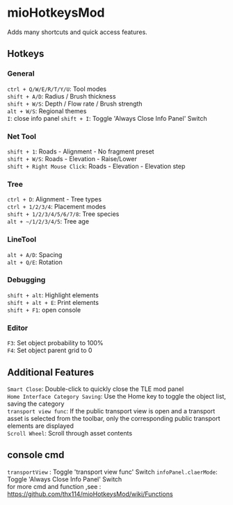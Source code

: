 # mioHotkeysMod
Adds many shortcuts and quick access features.

## Hotkeys  
### General  
`ctrl + Q/W/E/R/T/Y/U`: Tool modes  
`shift + A/D`: Radius / Brush thickness  
`shift + W/S`: Depth / Flow rate / Brush strength  
`alt + W/S`: Regional themes  
`I`: close info panel
`shift + I`: Toggle 'Always Close Info Panel' Switch

### Net Tool  
`shift + 1`: Roads - Alignment - No fragment preset  
`shift + W/S`: Roads - Elevation - Raise/Lower  
`shift + Right Mouse Click`: Roads - Elevation - Elevation step  

### Tree  
`ctrl + D`: Alignment - Tree types  
`ctrl + 1/2/3/4`: Placement modes  
`shift + 1/2/3/4/5/6/7/8`: Tree species  
`alt + ~/1/2/3/4/5`: Tree age  

### LineTool  
`alt + A/D`: Spacing  
`alt + Q/E`: Rotation  

### Debugging  
`shift + alt`: Highlight elements  
`shift + alt + E`: Print elements  
`shift + F1`: open console

### Editor  
`F3`: Set object probability to 100%  
`F4`: Set object parent grid to 0  

## Additional Features  
`Smart Close`: Double-click to quickly close the TLE mod panel  
`Home Interface Category Saving`: Use the Home key to toggle the object list, saving the category  
`transport view func`: If the public transport view is open and a transport asset is selected from the toolbar, only the corresponding public transport elements are displayed  
`Scroll Wheel`: Scroll through asset contents  

## console cmd
`transportView` : Toggle 'transport view func' Switch
`infoPanel.claerMode`: Toggle 'Always Close Info Panel' Switch  
for more cmd and function ,see : https://github.com/thx114/mioHotkeysMod/wiki/Functions